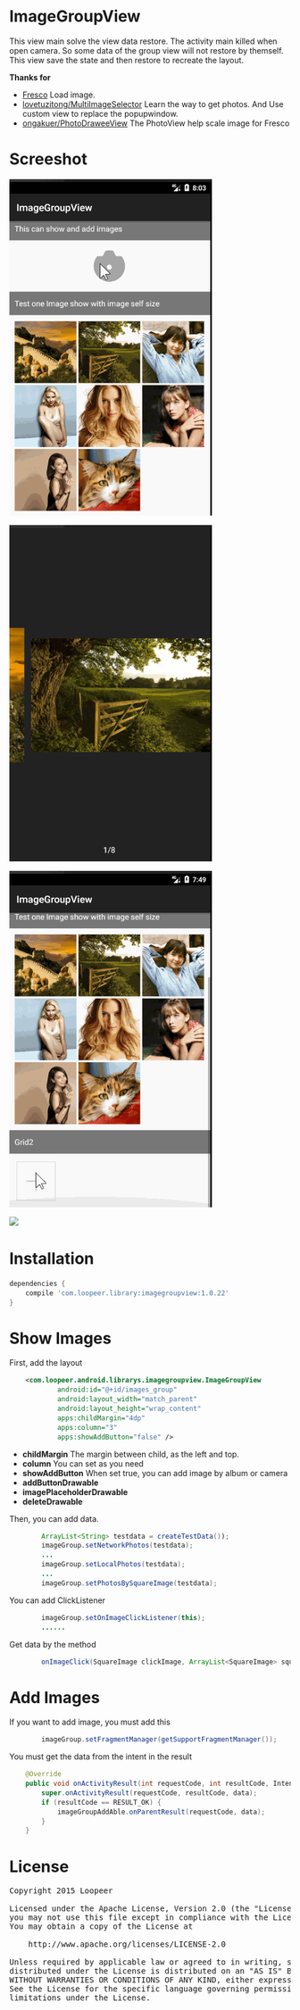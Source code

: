 # ImageGroupView

This view main solve the view data restore. The activity main killed when open camera. So some data of the group view will not restore by themself. This view save the state and then restore to recreate the layout.

**Thanks for**
* [Fresco](https://github.com/facebook/fresco) Load image.
* [lovetuzitong/MultiImageSelector](https://github.com/lovetuzitong/MultiImageSelector) Learn the way to get photos. And Use custom view to replace the popupwindow.
* [ongakuer/PhotoDraweeView](https://github.com/ongakuer/PhotoDraweeView) The PhotoView help scale image for Fresco

Screeshot
====
![](/screenshot/screenshot.gif)  

![](/screenshot/screenshot_witcher.gif)  

![](/screenshot/screenshot_select_photo.gif)  

<img src="/screenshot/screenshot_select_animation.gif" width = "310"/>

Installation
====
```groovy
dependencies {
    compile 'com.loopeer.library:imagegroupview:1.0.22'
}
```

Show Images
====
First, add the layout
```xml
    <com.loopeer.android.librarys.imagegroupview.ImageGroupView
            android:id="@+id/images_group"
            android:layout_width="match_parent"
            android:layout_height="wrap_content"
            apps:childMargin="4dp"
            apps:column="3"
            apps:showAddButton="false" />
```
* **childMargin** The margin between child, as the left and top.
* **column** You can set as you need  
* **showAddButton** When set true, you can add image by album or camera
* **addButtonDrawable**
* **imagePlaceholderDrawable**
* **deleteDrawable**

Then, you can add data.
```java
        ArrayList<String> testdata = createTestData());
        imageGroup.setNetworkPhotos(testdata);
        ...
        imageGroup.setLocalPhotos(testdata);
        ...
        imageGroup.setPhotosBySquareImage(testdata);
```
You can add ClickListener
```java
        imageGroup.setOnImageClickListener(this);
        ......
```
Get data by the method
```java
        onImageClick(SquareImage clickImage, ArrayList<SquareImage> squareImages, ArrayList<String> allImageInternetUrl)
```
Add Images
====
If you want to add image, you must add this
```java
        imageGroup.setFragmentManager(getSupportFragmentManager());
```
You must get the data from the intent in the result
```java
    @Override
    public void onActivityResult(int requestCode, int resultCode, Intent data) {
        super.onActivityResult(requestCode, resultCode, data);
        if (resultCode == RESULT_OK) {
            imageGroupAddAble.onParentResult(requestCode, data);
        }
    }
```

License
====
<pre>
Copyright 2015 Loopeer

Licensed under the Apache License, Version 2.0 (the "License");
you may not use this file except in compliance with the License.
You may obtain a copy of the License at

    http://www.apache.org/licenses/LICENSE-2.0

Unless required by applicable law or agreed to in writing, software
distributed under the License is distributed on an "AS IS" BASIS,
WITHOUT WARRANTIES OR CONDITIONS OF ANY KIND, either express or implied.
See the License for the specific language governing permissions and
limitations under the License.
</pre>
